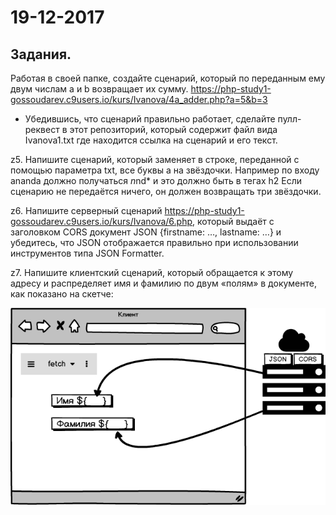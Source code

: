# 19-12-2017

Задания.
---

Работая в своей папке, создайте сценарий, который по переданным ему двум числам a и b возвращает их сумму.
https://php-study1-gossoudarev.c9users.io/kurs/Ivanova/4a_adder.php?a=5&b=3
* Убедившись, что сценарий правильно работает, сделайте пулл-реквест в этот репозиторий, который содержит файл  вида Ivanova1.txt где находится ссылка на сценарий и его текст.

z5. Напишите сценарий, который заменяет в строке, переданной с помощью параметра txt, все буквы a на звёздочки. Например по входу ananda должно получаться *n*nd* и это должно быть в тегах h2
Если сценарию не передаётся ничего, он должен возвращать три звёздочки.

z6. Напишите серверный сценарий https://php-study1-gossoudarev.c9users.io/kurs/Ivanova/6.php, который выдаёт с заголовком CORS документ  JSON {firstname: …, lastname: …} и убедитесь, что JSON отображается правильно при использовании инструментов типа JSON Formatter.

z7. Напишите клиентский сценарий, который обращается к этому адресу и распределяет имя и фамилию по двум «полям» в документе, как показано на скетче:

![alt scheme](images/php2.png "Начало работы")
